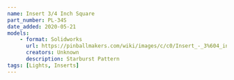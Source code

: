 ```yaml
---
name: Insert 3/4 Inch Square
part_number: PL-34S
date_added: 2020-05-21
models:
    - format: Solidworks
      url: https://pinballmakers.com/wiki/images/c/c0/Insert_-_3%604_inch_Square_PL-34SSB.SLDPRT
      creators: Unknown
      description: Starburst Pattern
tags: [Lights, Inserts]
---
```

